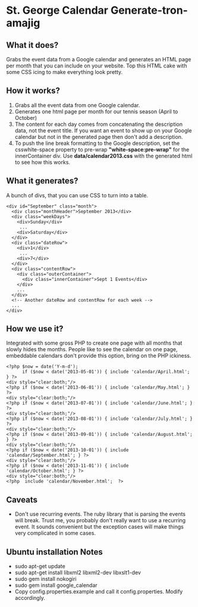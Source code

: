 # St. George Calendar Generate-tron-amajig #

## What it does? ##
Grabs the event data from a Google calendar and generates an HTML page per month that you can include on your website.  Top this HTML cake with some CSS icing to make everything look pretty.

## How it works? ##
1. Grabs all the event data from one Google calendar.
2. Generates one html page per month for our tennis season (April to October)
3. The content for each day comes from concatenating the description data, not the event title. If you want an event to show up on your Google calendar but not in the generated page then don't add a description.
4. To push the line break formatting to the Google description, set the csswhite-space property to pre-wrap **"white-space:pre-wrap"** for the innerContainer div. Use **data/calendar2013.css** with the generated html to see how this works.

## What it generates? ##

A bunch of divs, that you can use CSS to turn into a table. 

    <div id="September" class="month">
      <div class="monthHeader">September 2013</div>
      <div class="weekDays">
        <div>Sunday</div>
         ...
        <div>Saturday</div>
      </div>
      <div class="dateRow">
        <div>1</div>
         ...
        <div>7</div>
      </div>
      <div class="contentRow">
        <div class="outerContainer">
          <div class="innerContainer">Sept 1 Events</div>
        </div>
        ...
      </div>
      <!-- Another dateRow and contentRow for each week -->
      ...
    </div>
 
 

## How we use it? ##

Integrated with some gross PHP to create one page with all months that slowly hides the months.  People like to see the calendar on one page, embeddable calendars don't provide this option, bring on the PHP ickiness.

    <?php $now = date('Y-m-d');
          if ($now < date('2013-05-01')) { include 'calendar/April.html'; } ?>
    <div style="clear:both;"/>
    <?php if ($now < date('2013-06-01')) { include 'calendar/May.html'; } ?>
    <div style="clear:both;"/>
    <?php if ($now < date('2013-07-01')) { include 'calendar/June.html'; } ?>
    <div style="clear:both;"/>
    <?php if ($now < date('2013-08-01')) { include 'calendar/July.html'; } ?>
    <div style="clear:both;"/>
    <?php if ($now < date('2013-09-01')) { include 'calendar/August.html'; } ?>
    <div style="clear:both;"/>
    <?php if ($now < date('2013-10-01')) { include 'calendar/September.html'; } ?>
    <div style="clear:both;"/>
    <?php if ($now < date('2013-11-01')) { include 'calendar/October.html'; } ?>
    <div style="clear:both;"/>
    <?php  include 'calendar/November.html';  ?>



## Caveats ##
- Don't use recurring events. The ruby library that is parsing the events will break.  Trust me, you probably don't really want to use a recurring event.  It sounds convenient but the exception cases will make things very complicated in some cases.

## Ubuntu installation Notes ##

- sudo apt-get update
- sudo apt-get install libxml2 libxml2-dev libxslt1-dev
- sudo gem install nokogiri
- sudo gem install google\_calendar
- Copy config.properties.example and call it config.properties.  Modify accordingly.

